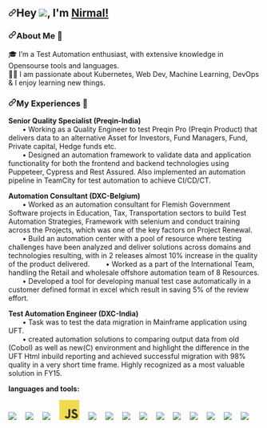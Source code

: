 <h2 dir="auto"><a id="user-content-hey--im-Nirmal" class="anchor" aria-hidden="true" href="#hey--im-kunal"><svg class="octicon octicon-link" viewBox="0 0 16 16" version="1.1" width="16" height="16" aria-hidden="true"><path fill-rule="evenodd" d="M7.775 3.275a.75.75 0 001.06 1.06l1.25-1.25a2 2 0 112.83 2.83l-2.5 2.5a2 2 0 01-2.83 0 .75.75 0 00-1.06 1.06 3.5 3.5 0 004.95 0l2.5-2.5a3.5 3.5 0 00-4.95-4.95l-1.25 1.25zm-4.69 9.64a2 2 0 010-2.83l2.5-2.5a2 2 0 012.83 0 .75.75 0 001.06-1.06 3.5 3.5 0 00-4.95 0l-2.5 2.5a3.5 3.5 0 004.95 4.95l1.25-1.25a.75.75 0 00-1.06-1.06l-1.25 1.25a2 2 0 01-2.83 0z"></path></svg></a>Hey <a target="_blank" rel="noopener noreferrer" href="https://github.com/TheDudeThatCode/TheDudeThatCode/blob/master/Assets/Hi.gif"><img src="https://github.com/TheDudeThatCode/TheDudeThatCode/raw/master/Assets/Hi.gif" width="29px" style="max-width: 100%;"></a>, I'm <a href="https://kunal-kushwaha.github.io" rel="nofollow">Nirmal!</a></h2>

<h3 dir="auto"><a id="user-content-about-me-" class="anchor" aria-hidden="true" href="#about-me-"><svg class="octicon octicon-link" viewBox="0 0 16 16" version="1.1" width="16" height="16" aria-hidden="true"><path fill-rule="evenodd" d="M7.775 3.275a.75.75 0 001.06 1.06l1.25-1.25a2 2 0 112.83 2.83l-2.5 2.5a2 2 0 01-2.83 0 .75.75 0 00-1.06 1.06 3.5 3.5 0 004.95 0l2.5-2.5a3.5 3.5 0 00-4.95-4.95l-1.25 1.25zm-4.69 9.64a2 2 0 010-2.83l2.5-2.5a2 2 0 012.83 0 .75.75 0 001.06-1.06 3.5 3.5 0 00-4.95 0l-2.5 2.5a3.5 3.5 0 004.95 4.95l1.25-1.25a.75.75 0 00-1.06-1.06l-1.25 1.25a2 2 0 01-2.83 0z"></path></svg></a>About Me <g-emoji class="g-emoji" alias="rocket" fallback-src="https://github.githubassets.com/images/icons/emoji/unicode/1f680.png">🚀</g-emoji></h3>

<p dir="auto"><g-emoji class="g-emoji" alias="mortar_board" fallback-src="https://github.githubassets.com/images/icons/emoji/unicode/1f393.png">🎓</g-emoji> I’m a Test Automation enthusiast, with extensive knowledge in Opensourse tools and languages.<br>
<g-emoji class="g-emoji" alias="man_technologist" fallback-src="https://github.githubassets.com/images/icons/emoji/unicode/1f468-1f4bb.png">👨&zwj;💻</g-emoji>  I am passionate about Kubernetes, Web Dev, Machine Learning, DevOps &amp; I enjoy learning new things. <br></p>

<h3 dir="auto"><a id="user-content-my-experiences-" class="anchor" aria-hidden="true" href="#my-experiences-"><svg class="octicon octicon-link" viewBox="0 0 16 16" version="1.1" width="16" height="16" aria-hidden="true"><path fill-rule="evenodd" d="M7.775 3.275a.75.75 0 001.06 1.06l1.25-1.25a2 2 0 112.83 2.83l-2.5 2.5a2 2 0 01-2.83 0 .75.75 0 00-1.06 1.06 3.5 3.5 0 004.95 0l2.5-2.5a3.5 3.5 0 00-4.95-4.95l-1.25 1.25zm-4.69 9.64a2 2 0 010-2.83l2.5-2.5a2 2 0 012.83 0 .75.75 0 001.06-1.06 3.5 3.5 0 00-4.95 0l-2.5 2.5a3.5 3.5 0 004.95 4.95l1.25-1.25a.75.75 0 00-1.06-1.06l-1.25 1.25a2 2 0 01-2.83 0z"></path></svg></a>My Experiences <g-emoji class="g-emoji" alias="raised_hands" fallback-src="https://github.githubassets.com/images/icons/emoji/unicode/1f64c.png">🙌</g-emoji></h3>

<b>Senior Quality Specialist (Preqin-India)	</b>                           
&emsp;&emsp;•	Working as a Quality Engineer to test Preqin Pro (Preqin Product) that delivers data to an alternative Asset for Investors, Fund Managers, Fund, Private capital, Hedge funds etc.  
&emsp;&emsp;•	Designed an automation framework to validate data and application functionality for both the frontend and backend technologies using Puppeteer, Cypress and Rest Assured. Also implemented an automation pipeline in TeamCity for test automation to achieve CI/CD/CT.

<b>Automation Consultant (DXC-Belgium)	</b>             
&emsp;&emsp;•	Worked as an automation consultant for Flemish Government Software projects in Education, Tax, Transportation sectors to build Test Automation Strategies, Framework with selenium and conduct training across the Projects, which was one of the key factors on Project Renewal. <br>
&emsp;&emsp;•	Build an automation center with a pool of resource where testing challenges have been analyzed and deliver solutions across domains and technologies resulting, with in 2 releases almost 10% increase in the quality of the product delivered. 
&emsp;&emsp;•	Worked as a part of the International Team, handling the Retail and wholesale offshore automation team of 8 Resources. <br>
&emsp;&emsp;•	Developed a tool for developing manual test case automatically in a customer defined format in excel which result in saving 5% of the review effort.

<b>Test Automation Engineer (DXC-India)	</b> <br>
&emsp;&emsp;•	Task was to test the data migration in Mainframe application using UFT. <br>
&emsp;&emsp;•	created automation solutions to comparing output data from old (Cobol) as well as new(C) environment and highlight the difference in the UFT Html inbuild reporting and achieved successful migration with 98% quality in a very short time frame. Highly recognized as a most valuable solution in FY15.

<strong>languages and tools:</strong> <br>
<div>
  <img height="40" src="https://avatars.githubusercontent.com/u/6906516?s=280&v=4" style="max-width: 100%;">&emsp;
  <img height="40" src="https://images.g2crowd.com/uploads/product/image/social_landscape/social_landscape_2ea5f7178028686921161d65d4be481a/bitbucket.png" style="max-width: 100%;">&emsp;
  <img height="40" src="https://avatars.slack-edge.com/2018-11-30/493753869479_4b703f4119efe3d7d0ff_512.png" style="max-width: 100%;">&emsp;
<img height="40" src="https://raw.githubusercontent.com/github/explore/80688e429a7d4ef2fca1e82350fe8e3517d3494d/topics/javascript/javascript.png" style="max-width: 100%;">&emsp;
  <img height="40" src="https://selenium-python.readthedocs.io/_static/logo.png" style="max-width: 100%;">&emsp;
  <img height="40" src="https://git-scm.com/images/logos/downloads/Git-Icon-1788C.png" style="max-width: 100%;">&emsp;
  <img height="40" src="https://upload.wikimedia.org/wikipedia/en/thumb/3/30/Java_programming_language_logo.svg/1200px-Java_programming_language_logo.svg.png" style="max-width: 100%;">&emsp;
  <img height="40" src="https://yt3.ggpht.com/_q52i8bUAEvcb7JR4e-eNTv23y2A_wg5sCz0NC0GrGtcw1CRMWJSOPVHUDh_bngD0q4gMvVeoA=s900-c-k-c0x00ffffff-no-rj" style="max-width: 100%;">&emsp;
  <img height="40" src="https://pbs.twimg.com/profile_images/1206618215767584769/zl48EuhC_400x400.jpg" style="max-width: 100%;">&emsp;
  <img height="40" src="https://miro.medium.com/max/816/1*mn6bOs7s6Qbao15PMNRyOA.png" style="max-width: 100%;">&emsp;
  <img height="40" src="https://i2.wp.com/testingadvice.com/wp-content/uploads/2017/05/cucmber_logo.jpg?fit=1091%2C700&ssl=1" style="max-width: 100%;">&emsp;
   <img height="40" src="https://1000logos.net/wp-content/uploads/2017/08/Docker-logo.jpg" style="max-width: 100%;">&emsp;
   <img height="40" src="https://www.entrofi.net/wp-content/uploads/2020/01/rest-assured-logo.png" style="max-width: 100%;">&emsp;
   <img height="40" src="https://res.cloudinary.com/crunchbase-production/image/upload/c_lpad,f_auto,q_auto:eco,dpr_1/q1cwqhahz7jbtfzalznd" style="max-width: 100%;">&emsp;
  </div>




